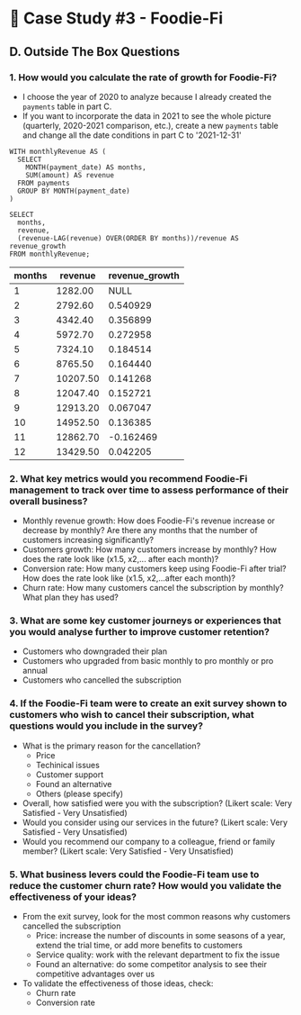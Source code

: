 # 🥑 Case Study #3 - Foodie-Fi
## D. Outside The Box Questions
### 1. How would you calculate the rate of growth for Foodie-Fi?
- I choose the year of 2020 to analyze because I already created the ```payments``` table in part C.
- If you want to incorporate the data in 2021 to see the whole picture (quarterly, 2020-2021 comparison, etc.), 
create a new ```payments``` table and change all the date conditions in part C to '2021-12-31'

```TSQL
WITH monthlyRevenue AS (
  SELECT 
    MONTH(payment_date) AS months,
    SUM(amount) AS revenue
  FROM payments
  GROUP BY MONTH(payment_date)
)

SELECT 
  months,
  revenue,
  (revenue-LAG(revenue) OVER(ORDER BY months))/revenue AS revenue_growth
FROM monthlyRevenue;
```
| months | revenue  | revenue_growth  |
|--------|----------|-----------------|
| 1      | 1282.00  | NULL            |
| 2      | 2792.60  | 0.540929        |
| 3      | 4342.40  | 0.356899        |
| 4      | 5972.70  | 0.272958        |
| 5      | 7324.10  | 0.184514        |
| 6      | 8765.50  | 0.164440        |
| 7      | 10207.50 | 0.141268        |
| 8      | 12047.40 | 0.152721        |
| 9      | 12913.20 | 0.067047        |
| 10     | 14952.50 | 0.136385        |
| 11     | 12862.70 | -0.162469       |
| 12     | 13429.50 | 0.042205        |

### 2. What key metrics would you recommend Foodie-Fi management to track over time to assess performance of their overall business?
- Monthly revenue growth: How does Foodie-Fi's revenue increase or decrease by monthly? Are there any months that the number of customers increasing significantly?
- Customers growth: How many customers increase by monthly? How does the rate look like (x1.5, x2,... after each month)? 
- Conversion rate: How many customers keep using Foodie-Fi after trial? How does the rate look like (x1.5, x2,...after each month)?
- Churn rate: How many customers cancel the subscription by monthly? What plan they has used?

### 3. What are some key customer journeys or experiences that you would analyse further to improve customer retention?
- Customers who downgraded their plan
- Customers who upgraded from basic monthly to pro monthly or pro annual
- Customers who cancelled the subscription

### 4. If the Foodie-Fi team were to create an exit survey shown to customers who wish to cancel their subscription, what questions would you include in the survey?
- What is the primary reason for the cancellation? 
  + Price
  + Techinical issues
  + Customer support
  + Found an alternative
  + Others (please specify)
- Overall, how satisfied were you with the subscription? (Likert scale: Very Satisfied - Very Unsatisfied)
- Would you consider using our services in the future? (Likert scale: Very Satisfied - Very Unsatisfied)
- Would you recommend our company to a colleague, friend or family member? (Likert scale: Very Satisfied - Very Unsatisfied)

### 5. What business levers could the Foodie-Fi team use to reduce the customer churn rate? How would you validate the effectiveness of your ideas?
- From the exit survey, look for the most common reasons why customers cancelled the subscription
  + Price: increase the number of discounts in some seasons of a year, extend the trial time, or add more benefits to customers 
  + Service quality: work with the relevant department to fix the issue
  + Found an alternative: do some competitor analysis to see their competitive advantages over us
- To validate the effectiveness of those ideas, check:
  + Churn rate
  + Conversion rate
